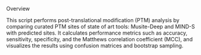Overview

This script performs post-translational modification (PTM) analysis by comparing curated PTM sites of state of art tools: Musite-Deep and MIND-S with predicted sites. It calculates performance metrics such as accuracy, sensitivity, specificity, and the Matthews correlation coefficient (MCC), and visualizes the results using confusion matrices and bootstrap sampling.
